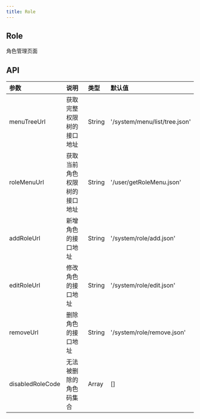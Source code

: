 ```yaml
---
title: Role
---
```


## Role

角色管理页面

## API

|参数|说明|类型|默认值|
|:--|:--|:--|:--|
|menuTreeUrl|获取完整权限树的接口地址|String|'/system/menu/list/tree.json'|
|roleMenuUrl|获取当前角色权限树的接口地址|String|'/user/getRoleMenu.json'|
|addRoleUrl|新增角色的接口地址|String|'/system/role/add.json'|
|editRoleUrl|修改角色的接口地址|String|'/system/role/edit.json'|
|removeUrl|删除角色的接口地址|String|'/system/role/remove.json'|
|disabledRoleCode|无法被删除的角色码集合|Array|[]|
